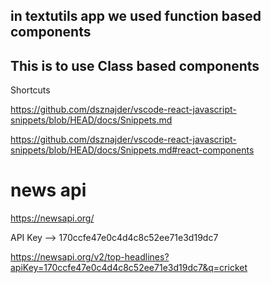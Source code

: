 ## in textutils app we used function based components
## This is to use Class based components 


Shortcuts

https://github.com/dsznajder/vscode-react-javascript-snippets/blob/HEAD/docs/Snippets.md

https://github.com/dsznajder/vscode-react-javascript-snippets/blob/HEAD/docs/Snippets.md#react-components


# news api
https://newsapi.org/

API Key --> 170ccfe47e0c4d4c8c52ee71e3d19dc7

https://newsapi.org/v2/top-headlines?apiKey=170ccfe47e0c4d4c8c52ee71e3d19dc7&q=cricket


